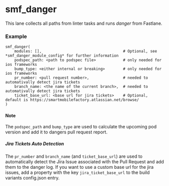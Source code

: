 # smf_danger

This lane collects all paths from linter tasks and runs *danger* from Fastlane.

### Example
```
smf_danger(
    modules: [],                                    # Optional, see *smf_danger_module_config* for further information
    podspec_path: <path to podspec file>            # only needed for ios frameworks
    bump_type: <either internal or breaking>        # only needed for ios frameworks
    pr_number: <pull request number>,               # needed to automativally detect jira tickets
    branch_name: <the name of the current branch>,  # needed to automativally detect jira tickets
    ticket_base_url: <base url for jira tickets>    # Optional, default is https://smartmobilefactory.atlassian.net/browse/          
)
```

#### Note

The `podspec_path` and `bump_type` are used to calculate the upcoming pod version and add it to dangers pull request report.

##### Jira Tickets Auto Detection

The `pr_number` and `branch_name` (and `ticket_base_url`) are used to automatically detect the Jira Issue associated with the Pull Request and add them to the danger log. If you want to use a custom base url for the jira issues, add a property with the key `jira_ticket_base_url` to the build variants config.json entry.
